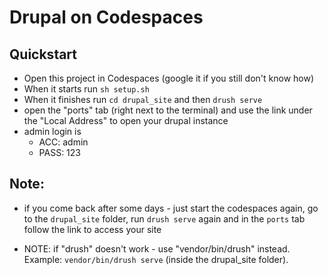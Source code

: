 # Drupal on Codespaces

## Quickstart
* Open this project in Codespaces (google it if you still don't know how)
* When it starts run `sh setup.sh`
* When it finishes run `cd drupal_site` and then `drush serve`
* open the "ports" tab (right next to the terminal) and use the link under the "Local Address" to open your drupal instance
* admin login is
  * ACC: admin
  * PASS: 123

## Note:
* if you come back after some days - just start the codespaces again, go to the `drupal_site` folder, run `drush serve` again and in the `ports` tab follow the link to access your site 

* NOTE: if "drush" doesn't work - use "vendor/bin/drush" instead. Example: `vendor/bin/drush serve` (inside the drupal_site folder).